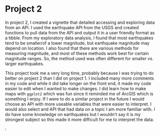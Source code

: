 # Project 2
In project 2, I created a vignette that detailed accessing and exploring data from an API. I used the earthquake API from the USGS and created functions to pull data from the API and output it in a user friendly format as a tibble. From my exploratory data analysis, I found that most earthquakes tend to be smaller/of a lower magnitude, but earthquake magnitude may depend on location. I also found that there are various methods for measuring magnitude, and most of these methods work best for certain magnitude ranges. So, the method used was often different for smaller vs. larger earthquakes.

This project took me a very long time, probably because I was trying to do better on project 2 than I did on project 1. I included many more comments in my code and while it did take longer on the front end, it made my code easier to edit when I wanted to make changes. I did learn how to make maps with `ggplot2` which was fun since it reminded me of ArcGIS which is something I enjoy. If I were to do a similar project in the future I would choose an API with more useable variables that were easier to interpret. I would also select and API that had data on a topic I am more familiar with. I do have some knowledge on earthquakes but I wouldn't say it is my strongest subject so this made it more difficult for me to interpret the data.


:
